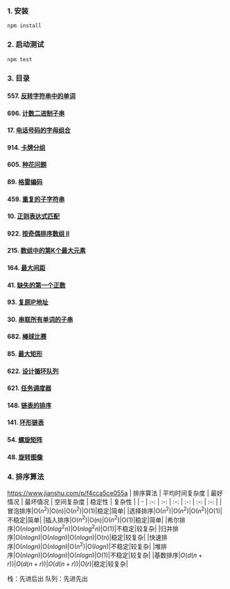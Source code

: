 ### 1. 安装
```
npm install
```

### 2. 启动测试
```
npm test
```

### 3. 目录

#### 557. [反转字符串中的单词](https://github.com/materialcoder/leetcode-js/blob/master/code/string/557.js)
#### 696. [计数二进制子串](https://github.com/materialcoder/leetcode-js/blob/master/code/string/696.js)

#### 17. [电话号码的字母组合](https://github.com/materialcoder/leetcode-js/blob/master/code/array/17.js)
#### 914. [卡牌分组](https://github.com/materialcoder/leetcode-js/blob/master/code/array/914.js)
#### 605. [种花问题](https://github.com/materialcoder/leetcode-js/blob/master/code/array/605.js)
#### 89. [格雷编码](https://github.com/materialcoder/leetcode-js/blob/master/code/array/89.js)

#### 459. [重复的子字符串](https://github.com/materialcoder/leetcode-js/blob/master/code/regexp/459.js)
#### 10. [正则表达式匹配](https://github.com/materialcoder/leetcode-js/blob/master/code/regexp/10.js)

#### 922. [按奇偶排序数组 II](https://github.com/materialcoder/leetcode-js/blob/master/code/sort/922.js)
#### 215. [数组中的第K个最大元素](https://github.com/materialcoder/leetcode-js/blob/master/code/sort/215.js)
#### 164. [最大间距](https://github.com/materialcoder/leetcode-js/blob/master/code/sort/164.js)
#### 41. [缺失的第一个正数](https://github.com/materialcoder/leetcode-js/blob/master/code/sort/41.js)

#### 93. [复原IP地址](https://github.com/materialcoder/leetcode-js/blob/master/code/recursive/93.js)
#### 30. [串联所有单词的子串](https://github.com/materialcoder/leetcode-js/blob/master/code/recursive/30.js)

#### 682. [棒球比赛](https://github.com/materialcoder/leetcode-js/blob/master/code/stack/682.js)
#### 85. [最大矩形](https://github.com/materialcoder/leetcode-js/blob/master/code/stack/85.js)

#### 622. [设计循环队列](https://github.com/materialcoder/leetcode-js/blob/master/code/queue/622.js)
#### 621. [任务调度器](https://github.com/materialcoder/leetcode-js/blob/master/code/queue/621.js)

#### 148. [链表的排序](https://github.com/materialcoder/leetcode-js/blob/master/code/chain/148.js)
#### 141. [环形链表](https://github.com/materialcoder/leetcode-js/blob/master/code/chain/141.js)

#### 54. [螺旋矩阵](https://github.com/materialcoder/leetcode-js/blob/master/code/matrix/54.js)
#### 48. [旋转图像](https://github.com/materialcoder/leetcode-js/blob/master/code/matrix/48.js)

### 4. 排序算法
https://www.jianshu.com/p/f4cca5ce055a
| 排序算法 | 平均时间复杂度 | 最好情况 | 最坏情况 | 空间复杂度 | 稳定性 | 复杂性 |
| - | :-: | :-: | :-: | :-: | :-: | :-: |
|冒泡排序|O($n^2$)|O(n)|O($n^2$)|O(1)|稳定|简单|
|选择排序|O($n^2$)|O($n^2$)|O($n^2$)|O(1)|不稳定|简单|
|插入排序|O($n^2$)|O(n)|O($n^2$)|O(1)|稳定|简单|
|希尔排序|O($nlogn$)|O($nlog^2n$)|O($nlog^2n$)|O(1)|不稳定|较复杂|
|归并排序|O($nlogn$)|O($nlogn$)|O($nlogn$)|O(n)|稳定|较复杂|
|快速排序|O($nlogn$)|O($nlogn$)|O($n^2$)|O($logn$)|不稳定|较复杂|
|堆排序|O($nlogn$)|O($nlogn$)|O($nlogn$)|O(1)|不稳定|较复杂|
|基数排序|$O(d(n+r))$|$O(d(n+r))$|$O(d(n+r))$|$O(r)$|稳定|较复杂|

栈：先进后出
队列：先进先出